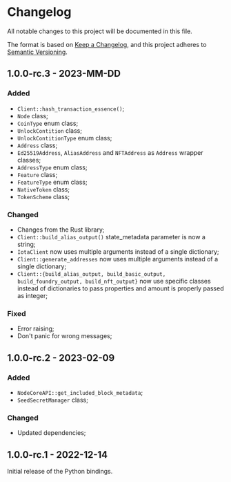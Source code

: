 # Changelog

All notable changes to this project will be documented in this file.

The format is based on [Keep a Changelog](https://keepachangelog.com/en/1.0.0/),
and this project adheres to [Semantic Versioning](https://semver.org/spec/v2.0.0.html).

<!-- ## Unreleased - YYYY-MM-DD

### Added

### Changed

### Deprecated

### Removed

### Fixed

### Security -->

## 1.0.0-rc.3 - 2023-MM-DD

### Added

- `Client::hash_transaction_essence()`;
- `Node` class;
- `CoinType` enum class;
- `UnlockContition` class;
- `UnlockContitionType` enum class;
- `Address` class;
- `Ed25519Address`, `AliasAddress` and `NFTAddress` as `Address` wrapper classes;
- `AddressType` enum class;
- `Feature` class;
- `FeatureType` enum class;
- `NativeToken` class;
- `TokenScheme` class;

### Changed

- Changes from the Rust library;
- `Client::build_alias_output()` state_metadata parameter is now a string;
- `IotaClient` now uses multiple arguments instead of a single dictionary;
- `Client::generate_addresses` now uses multiple arguments instead of a single dictionary;
- `Client::{build_alias_output, build_basic_output, build_foundry_output, build_nft_output}` now use specific classes instead of dictionaries to pass properties and amount is properly passed as integer;

### Fixed

- Error raising;
- Don't panic for wrong messages;

## 1.0.0-rc.2 - 2023-02-09

### Added

- `NodeCoreAPI::get_included_block_metadata`;
- `SeedSecretManager` class;

### Changed

- Updated dependencies;

## 1.0.0-rc.1 - 2022-12-14

Initial release of the Python bindings.